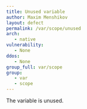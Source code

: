 ```yaml
---
title: Unused variable
author: Maxim Menshikov
layout: defect
permalink: /var/scope/unused
arch:
   - native
vulnerability:
   - None
ddos:
   - None
group_full: var/scope
group:
   - var
   - scope
---
```


The variable is unused.
